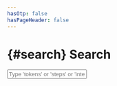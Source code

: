 ```yaml
---
hasOtp: false
hasPageHeader: false
---
```


# {#search} Search

<div class="row justify-content-md-center mt-4">
  <div class="col-md-10 col-lg-8">
    <div class="input-group" style="margin-bottom:30px;">
      <input id="search-input" type="text" class="form-control" placeholder="Type 'tokens' or 'steps' or 'interact'" aria-label="">
    </div>
    <ol id="search-results-list"></ol>
  </div>
</div>
